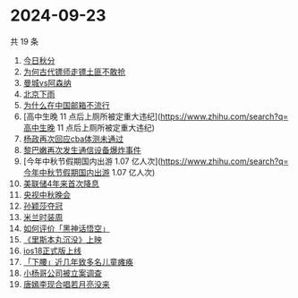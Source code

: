 # 2024-09-23

共 19 条

<!-- BEGIN -->
<!-- 最后更新时间 Mon Sep 23 2024 16:13:43 GMT+0800 (China Standard Time) -->

1. [今日秋分](https://www.zhihu.com/search?q=今日秋分)
1. [为何古代镖师走镖土匪不敢抢](https://www.zhihu.com/search?q=为何古代镖师走镖土匪不敢抢)
1. [曼城vs阿森纳](https://www.zhihu.com/search?q=曼城vs阿森纳)
1. [北京下雨](https://www.zhihu.com/search?q=北京下雨)
1. [为什么在中国邮箱不流行](https://www.zhihu.com/search?q=为什么在中国邮箱不流行)
1. [高中生晚 11 点后上厕所被定重大违纪](https://www.zhihu.com/search?q=高中生晚
   11 点后上厕所被定重大违纪)
1. [杨政再次回应cba体测未通过](https://www.zhihu.com/search?q=杨政再次回应cba体测未通过)
1. [黎巴嫩再次发生通信设备爆炸事件](https://www.zhihu.com/search?q=黎巴嫩再次发生通信设备爆炸事件)
1. [今年中秋节假期国内出游 1.07
   亿人次](https://www.zhihu.com/search?q=今年中秋节假期国内出游 1.07 亿人次)
1. [美联储4年来首次降息](https://www.zhihu.com/search?q=美联储4年来首次降息)
1. [央视中秋晚会](https://www.zhihu.com/search?q=央视中秋晚会)
1. [孙颖莎夺冠](https://www.zhihu.com/search?q=孙颖莎夺冠)
1. [米兰时装周](https://www.zhihu.com/search?q=米兰时装周)
1. [如何评价「黑神话悟空」](https://www.zhihu.com/search?q=如何评价「黑神话悟空」)
1. [《里斯本丸沉没》上映](https://www.zhihu.com/search?q=《里斯本丸沉没》上映)
1. [ios18正式版上线](https://www.zhihu.com/search?q=ios18正式版上线)
1. [「下腰」近几年致多名儿童瘫痪](https://www.zhihu.com/search?q=「下腰」近几年致多名儿童瘫痪)
1. [小杨哥公司被立案调查](https://www.zhihu.com/search?q=小杨哥公司被立案调查)
1. [唐嫣李现合唱若月亮没来](https://www.zhihu.com/search?q=唐嫣李现合唱若月亮没来)

<!-- END -->
